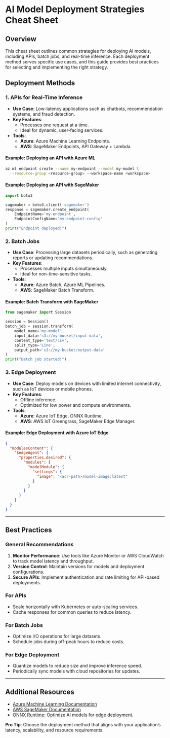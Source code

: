 # AI Model Deployment Strategies Cheat Sheet

## Overview
This cheat sheet outlines common strategies for deploying AI models, including APIs, batch jobs, and real-time inference. Each deployment method serves specific use cases, and this guide provides best practices for selecting and implementing the right strategy.

## Deployment Methods

### 1. APIs for Real-Time Inference
- **Use Case**: Low-latency applications such as chatbots, recommendation systems, and fraud detection.
- **Key Features**:
  - Processes one request at a time.
  - Ideal for dynamic, user-facing services.
- **Tools**:
  - **Azure**: Azure Machine Learning Endpoints.
  - **AWS**: SageMaker Endpoints, API Gateway + Lambda.

#### Example: Deploying an API with Azure ML
```bash
az ml endpoint create --name my-endpoint --model my-model \
  --resource-group <resource-group> --workspace-name <workspace>
```

#### Example: Deploying an API with SageMaker
```python
import boto3

sagemaker = boto3.client('sagemaker')
response = sagemaker.create_endpoint(
    EndpointName='my-endpoint',
    EndpointConfigName='my-endpoint-config'
)
print("Endpoint deployed!")
```

### 2. Batch Jobs
- **Use Case**: Processing large datasets periodically, such as generating reports or updating recommendations.
- **Key Features**:
  - Processes multiple inputs simultaneously.
  - Ideal for non-time-sensitive tasks.
- **Tools**:
  - **Azure**: Azure Batch, Azure ML Pipelines.
  - **AWS**: SageMaker Batch Transform.

#### Example: Batch Transform with SageMaker
```python
from sagemaker import Session

session = Session()
batch_job = session.transform(
    model_name='my-model',
    input_data='s3://my-bucket/input-data',
    content_type='text/csv',
    split_type='Line',
    output_path='s3://my-bucket/output-data'
)
print("Batch job started!")
```

### 3. Edge Deployment
- **Use Case**: Deploy models on devices with limited internet connectivity, such as IoT devices or mobile phones.
- **Key Features**:
  - Offline inference.
  - Optimized for low power and compute environments.
- **Tools**:
  - **Azure**: Azure IoT Edge, ONNX Runtime.
  - **AWS**: AWS IoT Greengrass, SageMaker Edge Manager.

#### Example: Edge Deployment with Azure IoT Edge
```json
{
  "modulesContent": {
    "$edgeAgent": {
      "properties.desired": {
        "modules": {
          "modelModule": {
            "settings": {
              "image": "<acr-path>/model-image:latest"
            }
          }
        }
      }
    }
  }
}
```

---

## Best Practices

### General Recommendations
1. **Monitor Performance**: Use tools like Azure Monitor or AWS CloudWatch to track model latency and throughput.
2. **Version Control**: Maintain versions for models and deployment configurations.
3. **Secure APIs**: Implement authentication and rate limiting for API-based deployments.

### For APIs
- Scale horizontally with Kubernetes or auto-scaling services.
- Cache responses for common queries to reduce latency.

### For Batch Jobs
- Optimize I/O operations for large datasets.
- Schedule jobs during off-peak hours to reduce costs.

### For Edge Deployment
- Quantize models to reduce size and improve inference speed.
- Periodically sync models with cloud repositories for updates.

---

## Additional Resources
- [Azure Machine Learning Documentation](https://learn.microsoft.com/en-us/azure/machine-learning/)
- [AWS SageMaker Documentation](https://docs.aws.amazon.com/sagemaker/)
- [ONNX Runtime](https://onnxruntime.ai/): Optimize AI models for edge deployment.

**Pro Tip**: Choose the deployment method that aligns with your application’s latency, scalability, and resource requirements.
